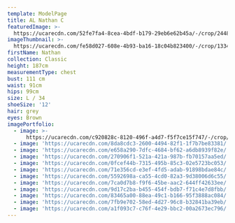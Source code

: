 ```yaml
---
template: ModelPage
title: AL Nathan C
featuredImage: >-
  https://ucarecdn.com/52fe7fa4-8cea-4bdf-b179-29eb6e62b45a/-/crop/2448x1313/0,0/-/preview/
imageThumbnail: >-
  https://ucarecdn.com/fe58d027-608e-4b93-ba16-18c04b823400/-/crop/1334x1777/128,0/-/preview/
firstName: Nathan
collection: Classic
height: 187cm
measurementType: chest
bust: 111 cm
waist: 91cm
hips: 99cm
size: L / 34
shoeSize: '12'
hair: grey
eyes: Brown
imagePortfolio:
  - image: >-
      https://ucarecdn.com/c920828c-8120-496f-a4d7-f5f7ce15f747/-/crop/1486x2157/70,0/-/preview/
  - image: 'https://ucarecdn.com/8da8cdc3-2600-4494-82f1-1f7b7be83381/'
  - image: 'https://ucarecdn.com/e658a290-7dfc-4684-bf62-a6db8939f82e/'
  - image: 'https://ucarecdn.com/270906f1-521a-421a-987b-fb70157aa5ed/'
  - image: 'https://ucarecdn.com/0fcef44b-7315-495b-85c3-02e5723bc053/'
  - image: 'https://ucarecdn.com/71e356cd-e3ef-4fd5-adab-91898bdae84c/'
  - image: 'https://ucarecdn.com/5592698a-ca55-4cd0-82a3-9d38006d6c55/'
  - image: 'https://ucarecdn.com/7ca0d7b8-f9f6-45be-aac2-644ff42633ee/'
  - image: 'https://ucarecdn.com/9d17c2ba-b455-454f-bdb7-f71c4e7d8fbb/'
  - image: 'https://ucarecdn.com/83465a00-88ea-49c1-b166-95f3888ac084/'
  - image: 'https://ucarecdn.com/7fb9e702-58ed-4d27-96c8-b32841ba39eb/'
  - image: 'https://ucarecdn.com/a1f093c7-c76f-4e29-bbc2-00a2673ec796/'
---
```


